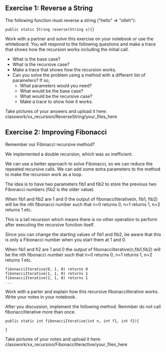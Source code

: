 ## Exercise 1: Reverse a String

The following function must reverse a string ("hello" => "olleh"):

```
public static String reverse(String s){}
```

Work with a partner and solve this exercise on your notebook or use the whiteboard. You will respond to the following questions and make a trace that shows how the recursion works including the initial call.

* What is the base case?
* What is the recursive case?
* Make a trace that shows how the recursion works.
* Can you solve the problem using a method with a different list of parameters? If so,
  * What parameters would you need?
  * What would be the base case?
  * What would be the recursive case?
  * Make a trace to show how it works.

Take pictures of your answers and upload it here: classwork/xx_recursion/ReverseString/your_files_here

## Exercise 2: Improving Fibonacci

Remember our Fibinacci recursive method? 

We implemented a double recursion, which was so inefficient.

We can use a better approach to solve Fibonacci, so we can reduce the repeated recursive calls. We can add some extra parameters to the method to make the recursion work as a loop.

The idea is to have two parameters fib1 and fib2 to store the previous two Fibonacci numbers (fib2 is the older value).

When fib1 and fib2 are 1 and 0 the output of fibonacciIterative(n, fib1, fib2) will be the nth fibonacci number such that n=0 returns 0, n=1 returns 1, n=2 returns 1 etc.

This is a tail recursion which means there is no other operation to perform after executing the recursive function itself.

Since you can change the starting values of fib1 and fib2, be aware that this is only a Fibonacci number when you start them at 1 and 0.

When fib1 and fi2 are 1 and 0 the output of fibonacciIterative(n,fib1,fib2) will be the nth fibonacci number such that n=0 returns 0, n=1 returns 1, n=2 returns 1 etc.


```
fibonacciIterative(0, 1, 0) returns 0
fibonacciIterative(1, 1, 0) returns 1
fibonacciIterative(2, 1, 0) returns 1
...
```

Work with a parter and explain how this recursive fibonacciIterative works. Write your notes in your notebook.

After you discussion, implement the following method. Remmber do not call fibonacciIterative more than once.

```
public static int fibonacciIterative(int n, int f1, int f2){
  
}
```

Take pictures of your notes and upload it here: classwork/xx_recursion/FibonacciIteractive/your_files_here
